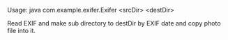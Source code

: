 Usage: java com.example.exifer.Exifer &lt;srcDir&gt; &lt;destDir&gt;

Read EXIF and make sub directory to destDir by EXIF date and copy photo file into it.
